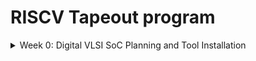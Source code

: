 # RISCV Tapeout program

<details>

&nbsp;	<summary> Week 0:  Digital VLSI SoC Planning and Tool Installation </summary>

## Week 0: Digital VLSI SoC Planning and Tool Installation

### Getting started with Digital VLSI SOC Design and Planning:

A chip is designed with a goal of running any specific application. The application that we want to perform in our chip is first coded in a programming language like C.

Steps in Chip modelling:

1. **GCC:** In the first step we want to ensure that the application is correct by construction with the GCC compiler. 
    In this step we compile the C code in GCC and measure the output/response of the code/application (O0).

2. **Specification modelling:** In this step we model the specification of the chip in a C environment and test its output with the GCC compiled code. The response/output of this steps(O1) must match with the GCC compiled code using a C language testbench.

3. **RTL Architecture:** After specs of chip are finalized a soft copy of hardware language is written which is an abstract version of hardware language like Verilog. This is an intermediate level between HDL and C model. The architecture is tested using same testbench in C language and its output(O2) is matched with C model of previous step.

4. **SoC design flow:** Now the design is divided into Processor and Peripherals/IPs.
	i. For Processor gate level netlist is created and full PD flow is done for it.
 	ii. Peripherals/IPs are like blocks that can be used multiple times. We have Macros that are digital IPs that can be synthesized and Analog IPs which interact with analog signals of outside world and are designed using mosfet transistors for that we need functional RTL as synthesis is not required.

Then all these components of the design are integrated together with GPIOs for designing the hardware.

The output of the SoC is then measured(O3) and compared with RTL architecture for testing.



IMAGE HERE



5. **Physical Design Flow**: The integrated SoC is now converted to logic gates and the gates are planned on a physical die. It includes Floowplanning, Placement, CTS, Routing.

After Physical design we generate GDSII file (graphical data stream information interchange) it contains information about the layers that are required for fabrication.

On the GDSII we check DRC to check if it can be manufacture and LVS to check it functions as per the SoC . After these checks are passed we send the GDSII to fabrication which is called as **tapeout**,

After fabrication we get the chips back from foundry which is called **tapein**, the chip is then used for package and the output of the chip(O4) is measured at board level which is again compared with SoC output.



IMAGE HERE

IMAGE HERE



### Tool Installation:

**Yosys**

Command used



`$ sudo apt-get update

$ git clone https://github.com/YosysHQ/yosys.git

$ cd yosys

$ sudo apt install make (If make is not installed please install it)

$ sudo apt-get install build-essential clang bison flex \\

libreadline-dev gawk tcl-dev libffi-dev git \\

graphviz xdot pkg-config python3 libboost-system-dev \\

libboost-python-dev libboost-filesystem-dev zlib1g-dev

$ make config-gcc

$ make

$ sudo make install`



IMAGE HERE



**Iverilog**

Command Used



`$ sudo apt-get update

$ sudo apt-get install iverilog`



IMAGE HERE



**gtkwave**

Command Used



`$ sudo apt-get update

$ sudo apt-get install iverilog`



IMAGE HERE

</details>

